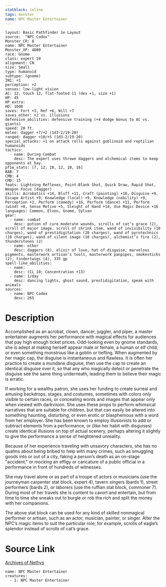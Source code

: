 ```yaml
---
statblock: inline
tags: monster
name: NPC Master Entertainer
---
```

```statblock
layout: Basic Pathfinder 1e Layout
source:  "NPC Codex"
Monster_CR: 8
name: NPC Master Entertainer
Monster_XP: 4800
race: Gnome
class: expert 10
alignment: CN
size: Small
type: humanoid
subtype: (gnome)
INI: +1
perception: +2
senses: low-light vision
AC: 12, touch 12, flat-footed 11 (dex +1, size +1)
HP: 45
HP_extra: 
HD: 10d8
saves: Fort +3, Ref +6, Will +7
saves_other: +2 vs. illusions
defensive_abilities: defensive training (+4 dodge bonus to AC vs. giants)
speed: 20 ft.
melee: dagger +7/+2 (1d3-2/19-20)
ranged: dagger +10/+5 (1d3-2/19-20)
special_attacks: +1 on attack rolls against goblinoid and reptilian humanoids
tactics:
  - name: During Combat
    desc: The expert uses thrown daggers and alchemical items to keep opponents at bay.
pf1e_stats: [7, 12, 10, 12, 10, 16]
BAB: 7
CMB: 4
CMD: 15
feats: Lightning Reflexes, Point-Blank Shot, Quick Draw, Rapid Shot, Weapon Focus (dagger)
skills: Acrobatics +14, Bluff +11, Craft (painting) +10, Disguise +9, Escape Artist +9, Knowledge (local) +9, Knowledge (nobility) +9, Perception +2, Perform (comedy) +16, Perform (dance) +11, Perform (wind) +8, Sense Motive +5, Sleight of Hand +14, Use Magic Device +16
languages: Common, Elven, Gnome, Sylvan
gear:
  - name: combat
    desc: potion of cure moderate wounds, scrolls of cat’s grace (2), scroll of major image, scroll of shrink item, wand of invisibility (10 charges), wand of prestidigitation (20 charges), wand of pyrotechnics (10 charges), wand of silent image (10 charges), alchemist’s fire (2), thunderstones (2)
  - name: other
    desc: daggers (8), elixir of love, hat of disguise, marvelous pigments, masterwork artisan’s tools, masterwork panpipes, smokesticks (2), tindertwigs (4), 335 gp
spell-like_abilities:
  - name:
    desc: (CL 10; Concentration +13)
  - name: 1/day
    desc: dancing lights, ghost sound, prestidigitation, speak with animals
sources:
  - name: NPC Codex
    desc: 265
```
# Description
Accomplished as an acrobat, clown, dancer, juggler, and piper, a master entertainer augments her performance with magical effects for audiences that pay high enough ticket prices. Odd-looking even by gnome standards, she is adept at making herself appear male or female, a human or elf child, or even something monstrous like a goblin or tiefling. When augmented by her magic cap, the disguise is instantaneous and flawless. It is often her practice to create a mundane disguise, then use the cap to create an identical disguise over it, so that any who magically detect or penetrate the disguise see the same thing underneath, leading them to believe their magic is erratic.

If working for a wealthy patron, she uses her funding to create surreal and amusing backdrops, stages, and costumes, sometimes with colors only visible to certain races, or concealing words and images that appear only when viewed with darkvision. She uses these props to perform whimsical narratives that are suitable for children, but that can easily be altered into something haunting, disturbing, or even erotic or blasphemous with a word from her employer. She has been known to employ illusionists to add or subtract elements from a performance, or (like her habit with disguises) create identical illusions on top of actual scenery, perhaps altering it slightly to give the performance a sense of heightened unreality.

Because of her experience traveling with unsavory characters, she has no qualms about being bribed to help with many crimes, such as smuggling goods into or out of a city, faking a person’s death as an on-stage "accident," or mocking an effigy or caricature of a public official in a performance in front of hundreds of witnesses.

She may travel alone or as part of a troupe of actors or musicians (use the journeyman carpenter stat block, expert 4), tavern singers (bards 1), street performers (bards 2), or laborers (use the ruffian stat block, commoner 7). During most of her travels she is content to cavort and entertain, but from time to time she sneaks out to burgle or rob the rich and split the money with her companions.

The above stat block can be used for any kind of skilled nonmagical performer or artisan, such as an actor, musician, painter, or singer. Alter the NPC’s magic items to suit the particular role; for example, scrolls of eagle’s splendor instead of scrolls of cat’s grace.
# Source Link
[Archives of Nethys](https://aonprd.com/NPCDisplay.aspx?ItemName=Master%20Entertainer)
```encounter-table
name: NPC Master Entertainer
creatures:
  - 1: NPC Master Entertainer
```
